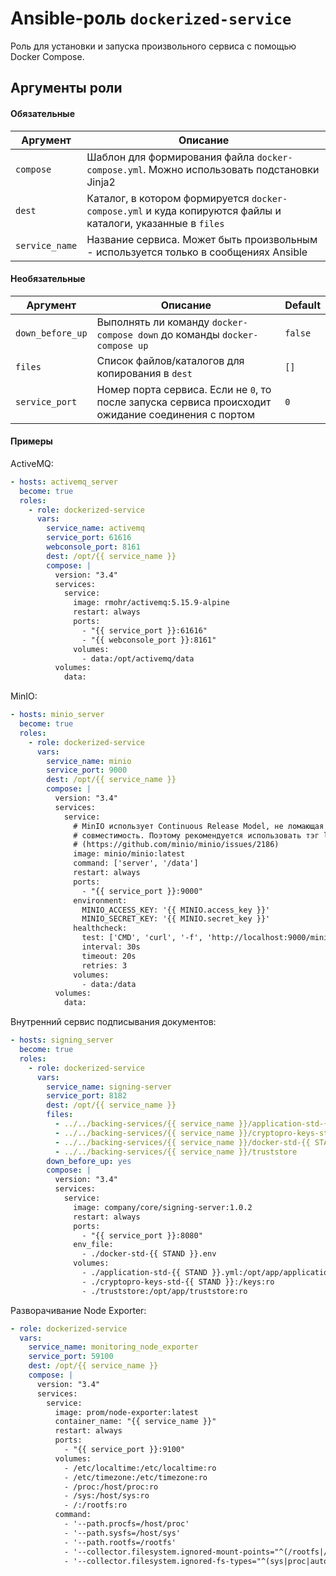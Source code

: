 # Ansible-роль `dockerized-service`

Роль для установки и запуска произвольного сервиса с помощью Docker Compose.

## Аргументы роли

#### Обязательные

| Аргумент       | Описание
| -------------- | ---
| `compose`      | Шаблон для формирования файла `docker-compose.yml`. Можно использовать подстановки Jinja2
| `dest`         | Каталог, в котором формируется `docker-compose.yml` и куда копируются файлы и каталоги, указанные в `files`
| `service_name` | Название сервиса. Может быть произвольным - используется только в сообщениях Ansible

#### Необязательные

| Аргумент         | Описание | Default
| ---------------- | --- | ---
| `down_before_up` | Выполнять ли команду `docker-compose down` до команды `docker-compose up` | `false`
| `files`          | Список файлов/каталогов для копирования в `dest` | `[]`
| `service_port`   | Номер порта сервиса. Если не `0`, то после запуска сервиса происходит ожидание соединения с портом | `0`

#### Примеры

ActiveMQ:

```yaml
- hosts: activemq_server
  become: true
  roles:
    - role: dockerized-service
      vars:
        service_name: activemq
        service_port: 61616
        webconsole_port: 8161
        dest: /opt/{{ service_name }}
        compose: |
          version: "3.4"
          services:
            service:
              image: rmohr/activemq:5.15.9-alpine
              restart: always
              ports:
                - "{{ service_port }}:61616"
                - "{{ webconsole_port }}:8161"
              volumes:
                - data:/opt/activemq/data
          volumes:
            data:
```

MinIO:

```yaml
- hosts: minio_server
  become: true
  roles:
    - role: dockerized-service
      vars:
        service_name: minio
        service_port: 9000
        dest: /opt/{{ service_name }}
        compose: |
          version: "3.4"
          services:
            service:
              # MinIO использует Continuous Release Model, не ломающая
              # совместимость. Поэтому рекомендуется использовать тэг latest
              # (https://github.com/minio/minio/issues/2186)
              image: minio/minio:latest
              command: ['server', '/data']
              restart: always
              ports:
                - "{{ service_port }}:9000"
              environment:
                MINIO_ACCESS_KEY: '{{ MINIO.access_key }}'
                MINIO_SECRET_KEY: '{{ MINIO.secret_key }}'
              healthcheck:
                test: ['CMD', 'curl', '-f', 'http://localhost:9000/minio/health/live']
                interval: 30s
                timeout: 20s
                retries: 3
              volumes:
                - data:/data
          volumes:
            data:
```

Внутренний сервис подписывания документов:

```yaml
- hosts: signing_server
  become: true
  roles:
    - role: dockerized-service
      vars:
        service_name: signing-server
        service_port: 8182
        dest: /opt/{{ service_name }}
        files:
          - ../../backing-services/{{ service_name }}/application-std-{{ STAND }}.yml
          - ../../backing-services/{{ service_name }}/cryptopro-keys-std-{{ STAND }}
          - ../../backing-services/{{ service_name }}/docker-std-{{ STAND }}.env
          - ../../backing-services/{{ service_name }}/truststore
        down_before_up: yes
        compose: |
          version: "3.4"
          services:
            service:
              image: company/core/signing-server:1.0.2
              restart: always
              ports:
                - "{{ service_port }}:8080"
              env_file:
                - ./docker-std-{{ STAND }}.env
              volumes:
                - ./application-std-{{ STAND }}.yml:/opt/app/application.yml:ro
                - ./cryptopro-keys-std-{{ STAND }}:/keys:ro
                - ./truststore:/opt/app/truststore:ro
```

Разворачивание Node Exporter: 

```yaml
- role: dockerized-service
  vars:
    service_name: monitoring_node_exporter
    service_port: 59100
    dest: /opt/{{ service_name }}
    compose: |
      version: "3.4"
      services:
        service:
          image: prom/node-exporter:latest
          container_name: "{{ service_name }}"
          restart: always
          ports:
            - "{{ service_port }}:9100"
          volumes:
            - /etc/localtime:/etc/localtime:ro
            - /etc/timezone:/etc/timezone:ro
            - /proc:/host/proc:ro
            - /sys:/host/sys:ro
            - /:/rootfs:ro
          command:
            - '--path.procfs=/host/proc'
            - '--path.sysfs=/host/sys'
            - '--path.rootfs=/rootfs'
            - '--collector.filesystem.ignored-mount-points="^(/rootfs|/host|)/(sys|proc|dev|host|etc)($$|/)"'
            - '--collector.filesystem.ignored-fs-types="^(sys|proc|auto|cgroup|devpts|ns|au|fuse\.lxc|mqueue)(fs|)$$"'
```
